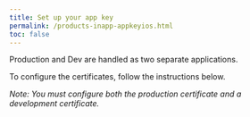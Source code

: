 ```yaml
---
title: Set up your app key
permalink: /products-inapp-appkeyios.html
toc: false
---
```


Production and Dev are handled as two separate applications.

To configure the certificates, follow the instructions below.

*Note: You must configure both the production certificate and a development certificate.*